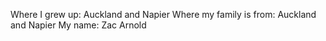 Where I grew up: Auckland and Napier
Where my family is from: Auckland and Napier
My name: Zac Arnold